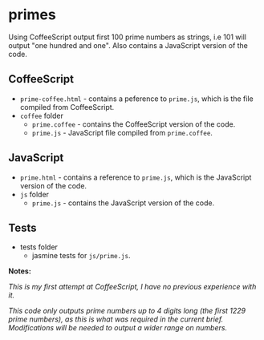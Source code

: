 primes
======

Using CoffeeScript output first 100 prime numbers as strings, i.e 101 will output "one hundred and one".
Also contains a JavaScript version of the code.

CoffeeScript
------------
- `prime-coffee.html` - contains a peference to `prime.js`, which is the file compiled from CoffeeScript.
- `coffee` folder 
  - `prime.coffee` - contains the CoffeeScript version of the code.
  - `prime.js` - JavaScript file compiled from `prime.coffee`. 

JavaScript
----------
- `prime.html` - contains a reference to `prime.js`, which is the JavaScript version of the code.
- `js` folder
	- `prime.js` - contains the JavaScript version of the code.

Tests
----------
- tests folder
	- jasmine tests for `js/prime.js`.

**Notes:**

*This is my first attempt at CoffeeScript, I have no previous experience with it.*

*This code only outputs prime numbers up to 4 digits long (the first 1229 prime numbers), as this is what was required in the current brief. Modifications will be needed to output a wider range on numbers.*
